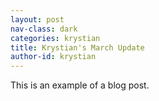 ```yaml
---
layout: post
nav-class: dark
categories: krystian
title: Krystian's March Update
author-id: krystian
---
```


This is an example of a blog post.